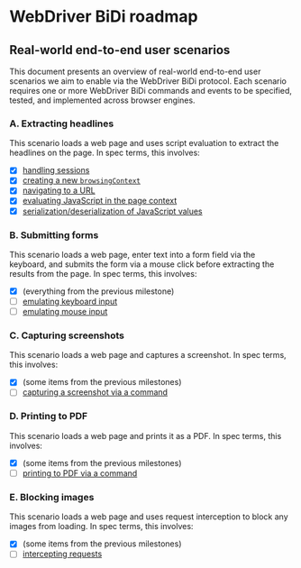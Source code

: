 # WebDriver BiDi roadmap

## Real-world end-to-end user scenarios

This document presents an overview of real-world end-to-end user scenarios we aim to enable via the WebDriver BiDi protocol. Each scenario requires one or more WebDriver BiDi commands and events to be specified, tested, and implemented across browser engines.

### A. Extracting headlines

This scenario loads a web page and uses script evaluation to extract the headlines on the page. In spec terms, this involves:

- [x] [handling sessions](https://w3c.github.io/webdriver-bidi/#module-session)
- [x] [creating a new `browsingContext`](https://w3c.github.io/webdriver-bidi/#command-browsingContext-create)
- [x] [navigating to a URL](https://w3c.github.io/webdriver-bidi/#command-browsingContext-navigate)
- [x] [evaluating JavaScript in the page context](https://w3c.github.io/webdriver-bidi/#command-script-evaluate)
- [x] [serialization/deserialization of JavaScript values](https://w3c.github.io/webdriver-bidi/#data-types-protocolValue)

### B. Submitting forms

This scenario loads a web page, enter text into a form field via the keyboard, and submits the form via a mouse click before extracting the results from the page. In spec terms, this involves:

- [x] (everything from the previous milestone)
- [ ] [emulating keyboard input](https://github.com/w3c/webdriver-bidi/pull/175)
- [ ] [emulating mouse input](https://github.com/w3c/webdriver-bidi/pull/175)

### C. Capturing screenshots

This scenario loads a web page and captures a screenshot. In spec terms, this involves:

- [x] (some items from the previous milestones)
- [ ] [capturing a screenshot via a command](https://w3c.github.io/webdriver-bidi/#command-browsingContext-captureScreenshot)

### D. Printing to PDF

This scenario loads a web page and prints it as a PDF. In spec terms, this involves:

- [x] (some items from the previous milestones)
- [ ] [printing to PDF via a command](https://github.com/w3c/webdriver-bidi/issues/210)

### E. Blocking images

This scenario loads a web page and uses request interception to block any images from loading. In spec terms, this involves:

- [x] (some items from the previous milestones)
- [ ] [intercepting requests](https://github.com/w3c/webdriver-bidi/issues/66)
